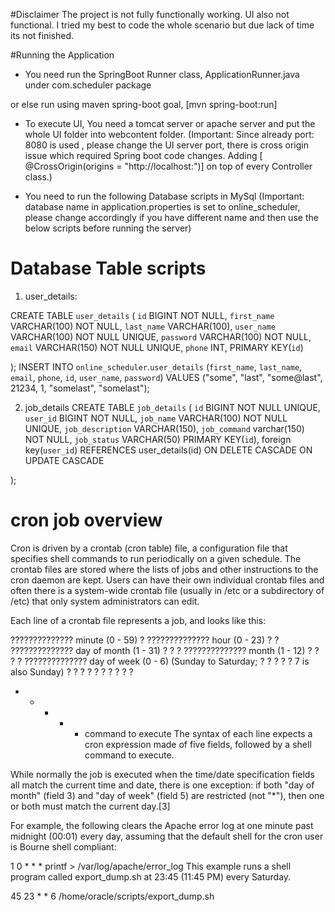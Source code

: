 #Disclaimer
The project is not fully functionally working. UI also not functional. I tried my best to code the whole scenario but due lack of time its not finished.

#Running the Application
- You need run the SpringBoot Runner class, ApplicationRunner.java under com.scheduler package

or else run using maven spring-boot goal, [mvn spring-boot:run]

- To execute UI, You need a tomcat server or apache server and put the whole UI folder into webcontent folder.
(Important: Since already port: 8080 is used , please change the UI server port, there is cross origin issue which required Spring boot code changes. Adding [ @CrossOrigin(origins = "http://localhost:<port>")] on top of every Controller class.)

- You need to run the following Database scripts in MySql
(Important: database name in application.properties is set to online_scheduler, please change accordingly if you have different name and then use the below scripts before running the server)
# Database Table scripts
1. user_details:


CREATE TABLE `user_details` (
	`id`	BIGINT NOT NULL,
	`first_name`	VARCHAR(100) NOT NULL,
	`last_name`	VARCHAR(100),
`user_name` VARCHAR(100) NOT NULL UNIQUE,
`password`  VARCHAR(100) NOT NULL,
	`email`	VARCHAR(150) NOT NULL UNIQUE,
	`phone`	INT, PRIMARY KEY(`id`)
	
);
INSERT INTO `online_scheduler`.`user_details`
(`first_name`,
`last_name`,
`email`,
`phone`,
`id`,
`user_name`,
`password`)
VALUES
("some",
"last",
"some@last",
21234,
1,
"somelast",
"somelast");

2. job_details
CREATE TABLE `job_details` (
	`id`	BIGINT NOT NULL UNIQUE,
    `user_id` BIGINT NOT NULL,
	`job_name`	VARCHAR(100) NOT NULL UNIQUE,
	`job_description`	VARCHAR(150),
    `job_command` varchar(150) NOT NULL,
	`job_status` VARCHAR(50)
	PRIMARY KEY(`id`),
    foreign key(`user_id`) REFERENCES user_details(id) ON DELETE CASCADE ON UPDATE CASCADE


);



# cron job overview
Cron is driven by a crontab (cron table) file, a configuration file that specifies shell commands to run periodically on a given schedule. The crontab files are stored where the lists of jobs and other instructions to the cron daemon are kept. Users can have their own individual crontab files and often there is a system-wide crontab file (usually in /etc or a subdirectory of /etc) that only system administrators can edit.

Each line of a crontab file represents a job, and looks like this:

 ?????????????? minute (0 - 59)
 ? ?????????????? hour (0 - 23)
 ? ? ?????????????? day of month (1 - 31)
 ? ? ? ?????????????? month (1 - 12)
 ? ? ? ? ?????????????? day of week (0 - 6) (Sunday to Saturday;
 ? ? ? ? ?                                       7 is also Sunday)
 ? ? ? ? ?
 ? ? ? ? ?
 * * * * *  command to execute
The syntax of each line expects a cron expression made of five fields, followed by a shell command to execute.

While normally the job is executed when the time/date specification fields all match the current time and date, there is one exception: if both "day of month" (field 3) and "day of week" (field 5) are restricted (not "*"), then one or both must match the current day.[3]

For example, the following clears the Apache error log at one minute past midnight (00:01) every day, assuming that the default shell for the cron user is Bourne shell compliant:

1 0 * * *  printf > /var/log/apache/error_log
This example runs a shell program called export_dump.sh at 23:45 (11:45 PM) every Saturday.

45 23 * * 6 /home/oracle/scripts/export_dump.sh